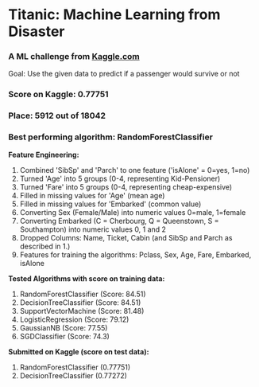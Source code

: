 # Titanic: Machine Learning from Disaster
### A ML challenge from [Kaggle.com](https://www.kaggle.com/c/titanic)

Goal: Use the given data to predict if a passenger would survive or not

### Score on Kaggle: 0.77751 
### Place: 5912 out of 18042 
### Best performing algorithm: RandomForestClassifier

**Feature Engineering:**

1.  Combined 'SibSp' and 'Parch' to one feature ('isAlone' = 0=yes, 1=no)
2.  Turned 'Age' into 5 groups (0-4, representing Kid-Pensioner)
3.  Turned 'Fare' into 5 groups (0-4, representing cheap-expensive)
4.  Filled in missing values for 'Age' (mean age)
5.  Filled in missing values for 'Embarked' (common value)
6.  Converting Sex (Female/Male) into numeric values 0=male, 1=female
7.  Converting Embarked (C = Cherbourg, Q = Queenstown, S = Southampton) into numeric values 0, 1 and 2
8.  Dropped Columns: Name, Ticket, Cabin (and SibSp and Parch as described in 1.)
9.  Features for training the algorithms: Pclass, Sex, Age, Fare, Embarked, isAlone

**Tested Algorithms with score on training data:**
1.  RandomForestClassifier (Score: 84.51)
2.  DecisionTreeClassifier (Score: 84.51)
3.  SupportVectorMachine (Score: 81.48)
4.  LogisticRegression (Score: 79.12)
5.  GaussianNB (Score: 77.55)
6.  SGDClassifier (Score: 74.3)

**Submitted on Kaggle (score on test data):**
1. RandomForestClassifier (0.77751)
2. DecisionTreeClassifier (0.77272)
